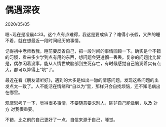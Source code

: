 # 偶遇深夜

2020/05/05

嗯~现在是凌晨4:33。这个点有点难得，我这是要成仙了？难得小长假，又热的睡不着，就在想最近一段时间经历的事情。

记得初中老师教我，睡前要反省自己，把一段时间的事情回顾一下。确实是个不错的习惯，看来多少学到点有用的东西，想问题会更透彻一丢丢。复杂的问题比比皆是，偶尔闲着没事，能从人情世故脑部到生死存亡，有时候感觉自己脑洞着实有点大，都可以算得上“坑“了。

最近在看《朋友请听好》，遇到的大多是如出一辙的情感问题，发现这些问题的出发点太一致了。人不能活在情绪和“自以为“里，那样只会自找烦恼，还不知毛病出在哪里。

观摩思考了一下，觉得很多事情，不要随意要求别人，除非自己能做到，以及 对方 对我很重要。

不错，比之前的自己更好了一点，自信来源于自己，睡觉。